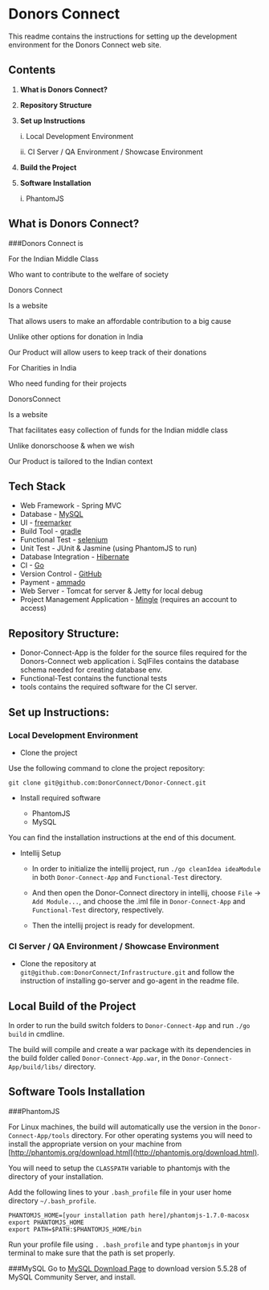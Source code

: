 Donors Connect
==============

This readme contains the instructions for setting up the development environment for the Donors Connect web site.

Contents
-------------
1. **What is Donors Connect?**
2. **Repository Structure**
3. **Set up Instructions**

    i. Local Development Environment

    ii. CI Server / QA Environment / Showcase Environment

4. **Build the Project**
5. **Software Installation**

    i. PhantomJS



What is Donors Connect?
--

###Donors Connect is


For the Indian Middle Class

Who want to contribute to the welfare of society

Donors Connect

Is a website

That allows users to make an affordable contribution to a big cause

Unlike other options for donation in India

Our Product will allow users to keep track of their donations

For Charities in India

Who need funding for their projects

DonorsConnect

Is a website

That facilitates easy collection of funds for the Indian middle class

Unlike donorschoose & when we wish

Our Product is tailored to the Indian context

Tech Stack
--

* Web Framework - Spring MVC
* Database - [MySQL](http://www.mysql.com)
* UI - [freemarker](http://freemarker.sourceforge.net/)
* Build Tool - [gradle](http://www.gradle.org/downloads)
* Functional Test - [selenium](http://seleniumhq.org/)
* Unit Test - JUnit & Jasmine (using PhantomJS to run)
* Database Integration - [Hibernate](http://www.hibernate.org/)
* CI - [Go](http://www.thoughtworks-studios.com/go-agile-release-management)
* Version Control - [GitHub](https://github.com/DonorConnect)
* Payment - [ammado](https://www.ammado.com/)
* Web Server - Tomcat for server & Jetty for local debug
* Project Management Application - [Mingle](https://mingle01.thoughtworks.com/projects/donors_connect) (requires an account to access)


Repository Structure:
--

* Donor-Connect-App is the folder for the source files required for the Donors-Connect web application
    i. SqlFiles contains the database schema needed for creating database env. 
* Functional-Test contains the functional tests
* tools contains the required software for the CI server.


Set up Instructions: 
--------------------

### Local Development Environment

- Clone the project 

Use the following command to clone the project repository:

    git clone git@github.com:DonorConnect/Donor-Connect.git

- Install required software

  - PhantomJS
  - MySQL

You can find the installation instructions at the end of this document.


- Intellij Setup

    - In order to initialize the intellij project, run `./go cleanIdea ideaModule` in both `Donor-Connect-App` and `Functional-Test` directory.

    - And then open the Donor-Connect directory in intellij, choose `File` -> `Add Module...`, and choose the .iml file in `Donor-Connect-App` and `Functional-Test` directory, respectively.

    - Then the intellij project is ready for development.

### CI Server / QA Environment / Showcase Environment

- Clone the repository at `git@github.com:DonorConnect/Infrastructure.git`
and follow the instruction of installing go-server and go-agent in the readme file.


Local Build of the Project
--

In order to run the build switch folders to `Donor-Connect-App` and run `./go build` in cmdline.

The build will compile and create a war package with its dependencies in the build folder called `Donor-Connect-App.war`, in the `Donor-Connect-App/build/libs/` directory.

Software Tools Installation
--

###PhantomJS

For Linux machines, the build will automatically use the version in the `Donor-Connect-App/tools` directory. For other operating systems you will need to install the appropriate version on your machine from [http://phantomjs.org/download.html](http://phantomjs.org/download.html).

You will need to setup the `CLASSPATH` variable to phantomjs with the directory of your installation.

Add the following lines to your `.bash_profile` file in your user home directory `~/.bash_profile`.

    PHANTOMJS_HOME=[your installation path here]/phantomjs-1.7.0-macosx
    export PHANTOMJS_HOME
    export PATH=$PATH:$PHANTOMJS_HOME/bin

Run your profile file using `. .bash_profile` and type `phantomjs` in your terminal to make sure that the path is set properly.

###MySQL
Go to [MySQL Download Page](http://dev.mysql.com/downloads/mysql/) to download version 5.5.28 of MySQL Community Server, and install.